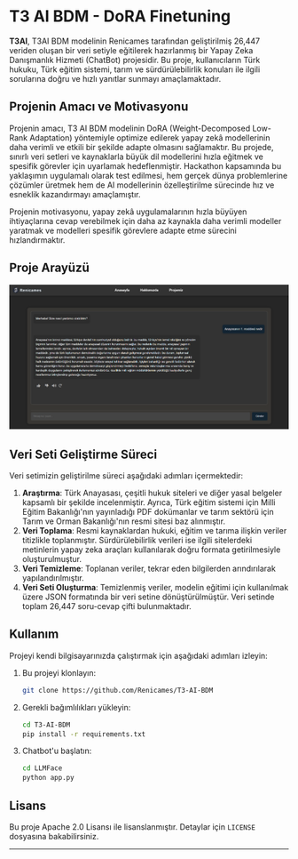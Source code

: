 # T3 AI BDM - DoRA Finetuning

**T3AI**, T3AI BDM modelinin Renicames tarafından geliştirilmiş 26,447 veriden oluşan bir veri setiyle eğitilerek hazırlanmış bir Yapay Zeka Danışmanlık Hizmeti (ChatBot) projesidir. Bu proje, kullanıcıların Türk hukuku, Türk eğitim sistemi, tarım ve sürdürülebilirlik konuları ile ilgili sorularına doğru ve hızlı yanıtlar sunmayı amaçlamaktadır.

## Projenin Amacı ve Motivasyonu

Projenin amacı, T3 AI BDM modelinin DoRA (Weight-Decomposed Low-Rank Adaptation) yöntemiyle optimize edilerek yapay zekâ modellerinin daha verimli ve etkili bir şekilde adapte olmasını sağlamaktır. Bu projede, sınırlı veri setleri ve kaynaklarla büyük dil modellerini hızla eğitmek ve spesifik görevler için uyarlamak hedeflenmiştir. Hackathon kapsamında bu yaklaşımın uygulamalı olarak test edilmesi, hem gerçek dünya problemlerine çözümler üretmek hem de AI modellerinin özelleştirilme sürecinde hız ve esneklik kazandırmayı amaçlamıştır.

Projenin motivasyonu, yapay zekâ uygulamalarının hızla büyüyen ihtiyaçlarına cevap verebilmek için daha az kaynakla daha verimli modeller yaratmak ve modelleri spesifik görevlere adapte etme sürecini hızlandırmaktır.


## Proje Arayüzü 
![image](https://github.com/recepbulbul/Veri_Bilimi_Dersi/blob/main/Ads%C4%B1z.png)


## Veri Seti Geliştirme Süreci

Veri setimizin geliştirilme süreci aşağıdaki adımları içermektedir:

1. **Araştırma**: Türk Anayasası, çeşitli hukuk siteleri ve diğer yasal belgeler kapsamlı bir şekilde incelenmiştir. Ayrıca, Türk eğitim sistemi için Milli Eğitim Bakanlığı'nın yayınladığı PDF dokümanlar ve tarım sektörü için Tarım ve Orman Bakanlığı'nın resmi sitesi baz alınmıştır.
2. **Veri Toplama**: Resmi kaynaklardan hukuki, eğitim ve tarıma ilişkin veriler titizlikle toplanmıştır. Sürdürülebilirlik verileri ise ilgili sitelerdeki metinlerin yapay zeka araçları kullanılarak doğru formata getirilmesiyle oluşturulmuştur.
3. **Veri Temizleme**: Toplanan veriler, tekrar eden bilgilerden arındırılarak yapılandırılmıştır.
4. **Veri Seti Oluşturma**: Temizlenmiş veriler, modelin eğitimi için kullanılmak üzere JSON formatında bir veri setine dönüştürülmüştür. Veri setinde toplam 26,447 soru-cevap çifti bulunmaktadır.

## Kullanım

Projeyi kendi bilgisayarınızda çalıştırmak için aşağıdaki adımları izleyin:

1. Bu projeyi klonlayın:
   ```sh
   git clone https://github.com/Renicames/T3-AI-BDM
   ```

2. Gerekli bağımlılıkları yükleyin:
   ```sh
   cd T3-AI-BDM
   pip install -r requirements.txt
   ```

3. Chatbot'u başlatın:
   ```sh
   cd LLMFace
   python app.py
   ```

## Lisans

Bu proje Apache 2.0 Lisansı ile lisanslanmıştır. Detaylar için `LICENSE` dosyasına bakabilirsiniz.

---


